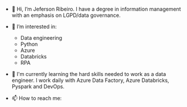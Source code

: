 - 👋 Hi, I’m Jeferson Ribeiro. I have a degree in information management with an emphasis on LGPD/data governance.
- 👀 I’m interested in:
    - Data engineering
    - Python
    - Azure
    - Databricks
    - RPA
- 🌱 I'm currently learning the hard skills needed to work as a data engineer. I work daily with Azure Data Factory, Azure Databricks, Pyspark and DevOps.

- 📫 How to reach me:

<!---
Jefsuu/Jefsuu is a ✨ special ✨ repository because its `README.md` (this file) appears on your GitHub profile.
You can click the Preview link to take a look at your changes.
--->

